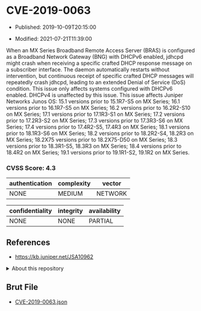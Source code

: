 # CVE-2019-0063

- Published: 2019-10-09T20:15:00

- Modified: 2021-07-21T11:39:00

When an MX Series Broadband Remote Access Server (BRAS) is configured as a Broadband Network Gateway (BNG) with DHCPv6 enabled, jdhcpd might crash when receiving a specific crafted DHCP response message on a subscriber interface. The daemon automatically restarts without intervention, but continuous receipt of specific crafted DHCP messages will repeatedly crash jdhcpd, leading to an extended Denial of Service (DoS) condition. This issue only affects systems configured with DHCPv6 enabled. DHCPv4 is unaffected by this issue. This issue affects Juniper Networks Junos OS: 15.1 versions prior to 15.1R7-S5 on MX Series; 16.1 versions prior to 16.1R7-S5 on MX Series; 16.2 versions prior to 16.2R2-S10 on MX Series; 17.1 versions prior to 17.1R3-S1 on MX Series; 17.2 versions prior to 17.2R3-S2 on MX Series; 17.3 versions prior to 17.3R3-S6 on MX Series; 17.4 versions prior to 17.4R2-S5, 17.4R3 on MX Series; 18.1 versions prior to 18.1R3-S6 on MX Series; 18.2 versions prior to 18.2R2-S4, 18.2R3 on MX Series; 18.2X75 versions prior to 18.2X75-D50 on MX Series; 18.3 versions prior to 18.3R1-S5, 18.3R3 on MX Series; 18.4 versions prior to 18.4R2 on MX Series; 19.1 versions prior to 19.1R1-S2, 19.1R2 on MX Series.

### CVSS Score: **4.3**

| authentication | complexity | vector |
| --- | --- | --- |
| NONE | MEDIUM | NETWORK |

| confidentiality | integrity | availability |
| --- | --- | --- |
| NONE | NONE | PARTIAL |

## References

* https://kb.juniper.net/JSA10962

<details>
<summary>About this repository</summary> 

  This repository is part of the project [Live Hack CVE](https://github.com/Live-Hack-CVE). Main website can be found [www.live-hack.org](https://www.live-hack.org) 
  
  Made by [Sn0wAlice](https://github.com/Sn0wAlice) for the people that care about security and need to have a feed of the latest CVEs. Hope you enjoy it, don't forget to star the repo and follow me on [Twitter](https://twitter.com/Sn0wAlice) and [Github](https://github.com/Sn0wAlice). And that is my [personnal website](https://www.alice-snow.me/)

  - [Home Page](https://github.com/Live-Hack-CVE)
  - [Framework](https://github.com/Live-Hack-CVE/cve-framework)
  - [CVE database](https://github.com/Live-Hack-CVE/full_database)
  - [Changelog](https://github.com/Live-Hack-CVE/Changelog)
</details>

## Brut File

* [CVE-2019-0063.json](https://raw.githubusercontent.com/Live-Hack-CVE/full_database/main/cves/2019/CVE-2019-0063.json)

